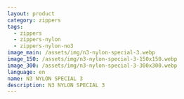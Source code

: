 ```yaml
---
layout: product
category: zippers
tags:
  - zippers
  - zippers-nylon
  - zippers-nylon-no3
image_main: /assets/img/n3-nylon-special-3.webp
image_150: /assets/img/n3-nylon-special-3-150x150.webp
image_300: /assets/img/n3-nylon-special-3-300x300.webp
language: en
name: N3 NYLON SPECIAL 3
description: N3 NYLON SPECIAL 3
---
```

